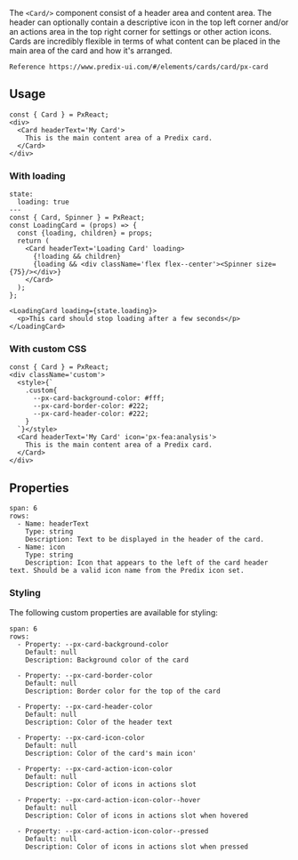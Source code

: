The `<Card/>` component consist of a header area and content area. The header can optionally contain a descriptive icon in the top left corner and/or an actions area in the top right corner for settings or other action icons. Cards are incredibly flexible in terms of what content can be placed in the main area of the card and how it's arranged.



```hint
Reference https://www.predix-ui.com/#/elements/cards/card/px-card
```

## Usage

```react
const { Card } = PxReact;
<div>
  <Card headerText='My Card'>
    This is the main content area of a Predix card.
  </Card>
</div>
```

### With loading

```react
state:
  loading: true
---
const { Card, Spinner } = PxReact;
const LoadingCard = (props) => {
  const {loading, children} = props;
  return (
    <Card headerText='Loading Card' loading>
      {!loading && children}
      {loading && <div className='flex flex--center'><Spinner size={75}/></div>}
    </Card>
  );
};

<LoadingCard loading={state.loading}>
  <p>This card should stop loading after a few seconds</p>
</LoadingCard>

```

### With custom CSS

```react
const { Card } = PxReact;
<div className='custom'>
  <style>{`
    .custom{
      --px-card-background-color: #fff;
      --px-card-border-color: #222;
      --px-card-header-color: #222;
    }
  `}</style>
  <Card headerText='My Card' icon='px-fea:analysis'>
    This is the main content area of a Predix card.
  </Card>
</div>
```

## Properties

```table
span: 6
rows:
  - Name: headerText
    Type: string
    Description: Text to be displayed in the header of the card.
  - Name: icon
    Type: string
    Description: Icon that appears to the left of the card header text. Should be a valid icon name from the Predix icon set.
```


### Styling
The following custom properties are available for styling:

```table
span: 6
rows:
  - Property: --px-card-background-color
    Default: null
    Description: Background color of the card

  - Property: --px-card-border-color
    Default: null
    Description: Border color for the top of the card

  - Property: --px-card-header-color
    Default: null
    Description: Color of the header text

  - Property: --px-card-icon-color
    Default: null
    Description: Color of the card's main icon'

  - Property: --px-card-action-icon-color
    Default: null
    Description: Color of icons in actions slot

  - Property: --px-card-action-icon-color--hover
    Default: null
    Description: Color of icons in actions slot when hovered

  - Property: --px-card-action-icon-color--pressed
    Default: null
    Description: Color of icons in actions slot when pressed

```
